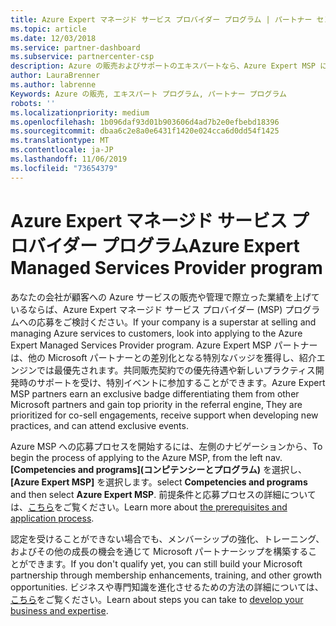 ```yaml
---
title: Azure Expert マネージド サービス プロバイダー プログラム | パートナー センター
ms.topic: article
ms.date: 12/03/2018
ms.service: partner-dashboard
ms.subservice: partnercenter-csp
description: Azure の販売およびサポートのエキスパートなら、Azure Expert MSP にご応募いただけます
author: LauraBrenner
ms.author: labrenne
Keywords: Azure の販売, エキスパート プログラム, パートナー プログラム
robots: ''
ms.localizationpriority: medium
ms.openlocfilehash: 1b096daf93d01b903606d4ad7b2e0efbebd18396
ms.sourcegitcommit: dbaa6c2e8a0e6431f1420e024cca6d0dd54f1425
ms.translationtype: MT
ms.contentlocale: ja-JP
ms.lasthandoff: 11/06/2019
ms.locfileid: "73654379"
---
```

# <a name="azure-expert-managed-services-provider-program"></a><span data-ttu-id="24b33-104">Azure Expert マネージド サービス プロバイダー プログラム</span><span class="sxs-lookup"><span data-stu-id="24b33-104">Azure Expert Managed Services Provider program</span></span>


<span data-ttu-id="24b33-105">あなたの会社が顧客への Azure サービスの販売や管理で際立った業績を上げているならば、Azure Expert マネージド サービス プロバイダー (MSP) プログラムへの応募をご検討ください。</span><span class="sxs-lookup"><span data-stu-id="24b33-105">If your company is a superstar at selling and managing Azure services to customers, look into applying to the Azure Expert Managed Services Provider program.</span></span> <span data-ttu-id="24b33-106">Azure Expert MSP パートナーは、他の Microsoft パートナーとの差別化となる特別なバッジを獲得し、紹介エンジンでは最優先されます。共同販売契約での優先待遇や新しいプラクティス開発時のサポートを受け、特別イベントに参加することができます。</span><span class="sxs-lookup"><span data-stu-id="24b33-106">Azure Expert MSP partners earn an exclusive badge differentiating them from other Microsoft partners and gain top priority in the referral engine, They are prioritized for co-sell engagements, receive support when developing new practices, and can attend exclusive events.</span></span>

<span data-ttu-id="24b33-107">Azure MSP への応募プロセスを開始するには、左側のナビゲーションから、</span><span class="sxs-lookup"><span data-stu-id="24b33-107">To begin the process of applying to the Azure MSP, from the left nav.</span></span> <span data-ttu-id="24b33-108">**[Competencies and programs]\(コンピテンシーとプログラム\)** を選択し、 **[Azure Expert MSP]** を選択します。</span><span class="sxs-lookup"><span data-stu-id="24b33-108">select **Competencies and programs** and then select **Azure Expert MSP**.</span></span> <span data-ttu-id="24b33-109">前提条件と応募プロセスの詳細については、[こちら](https://partner.microsoft.com/membership/azure-expert-msp)をご覧ください。</span><span class="sxs-lookup"><span data-stu-id="24b33-109">Learn more about [the prerequisites and application process](https://partner.microsoft.com/membership/azure-expert-msp).</span></span> 

<span data-ttu-id="24b33-110">認定を受けることができない場合でも、メンバーシップの強化、トレーニング、およびその他の成長の機会を通じて Microsoft パートナーシップを構築することができます。</span><span class="sxs-lookup"><span data-stu-id="24b33-110">If you don't qualify yet, you can still build your Microsoft partnership through membership enhancements, training, and other growth opportunities.</span></span>
<span data-ttu-id="24b33-111">ビジネスや専門知識を進化させるための方法の詳細については、[こちら](https://partner.microsoft.com/membership/azure-expert-msp)をご覧ください。</span><span class="sxs-lookup"><span data-stu-id="24b33-111">Learn about steps you can take to [develop your business and expertise](https://partner.microsoft.com/membership/azure-expert-msp).</span></span>

